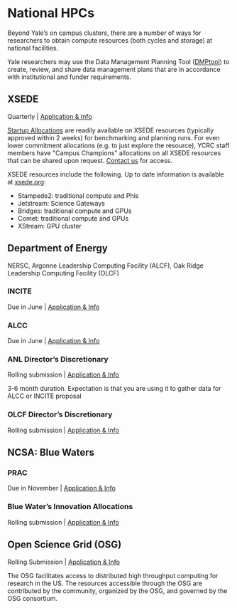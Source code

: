 # National HPCs

Beyond Yale’s on campus clusters, there are a number of ways for researchers to obtain compute resources (both cycles and storage) at national facilities.

Yale researchers may use the Data Management Planning Tool ([DMPtool](https://dmptool.org/)) to create, review, and share data management plans that are in accordance with institutional and funder requirements.

## XSEDE

Quarterly | [Application & Info](https://portal.xsede.org/allocations/announcements)

[Startup Allocations](https://portal.xsede.org/allocations/startup) are readily available on XSEDE resources (typically approved within 2 weeks) for benchmarking and planning runs. For even lower commitment allocations (e.g. to just explore the resource), YCRC staff members have "Campus Champions" allocations on all XSEDE resources that can be shared upon request. [Contact us](/#get-help) for access.

XSEDE resources include the following. Up to date information is available at [xsede.org](https://www.xsede.org/ecosystem/resources):

* Stampede2: traditional compute and Phis
* Jetstream: Science Gateways
* Bridges: traditional compute and GPUs
* Comet: traditional compute and GPUs
* XStream: GPU cluster

## Department of Energy

NERSC, Argonne Leadership Computing Facility (ALCF), Oak Ridge Leadership Computing Facility (OLCF)

### INCITE

Due in June | [Application & Info](https://www.doeleadershipcomputing.org/getting-started)

### ALCC

Due in June | [Application & Info](https://science.energy.gov/ascr/facilities/accessing-ascr-facilities/alcc/alcc-application-details/)

### ANL Director’s Discretionary

Rolling submission | [Application & Info](https://www.alcf.anl.gov/getting-started/apply-for-dd)

3-6 month duration. Expectation is that you are using it to gather data for ALCC or INCITE proposal

### OLCF Director’s Discretionary

Rolling submission | [Application & Info](https://www.olcf.ornl.gov/for-users/documents-forms/olcf-directors-discretion-project-application/)

## NCSA: Blue Waters

### PRAC

Due in November | [Application & Info](https://www.nsf.gov/pubs/2017/nsf17542/nsf17542.htm)

### Blue Water’s Innovation Allocations

Rolling submission | [Application & Info](https://bluewaters.ncsa.illinois.edu/innovation-allocations)

## Open Science Grid (OSG)

Rolling Submission | [Application & Info](https://support.opensciencegrid.org/support/solutions/articles/5000634360-start-a-project-with-osg-connect)

The OSG facilitates access to distributed high throughput computing for research in the US. The resources accessible through the OSG are contributed by the community, organized by the OSG, and governed by the OSG consortium.

